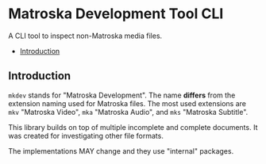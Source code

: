 # Matroska Development Tool CLI

A CLI tool to inspect non-Matroska media files.

- [Introduction](#introduction)

## Introduction

`mkdev` stands for "Matroska Development". The name **differs** from the extension naming used for Matroska files. The most used extensions are `mkv` "Matroska Video", `mka` "Matroska Audio", and `mks` "Matroska Subtitle".

This library builds on top of multiple incomplete and complete documents. It was created for investigating other file formats.

The implementations MAY change and they use "internal" packages.
